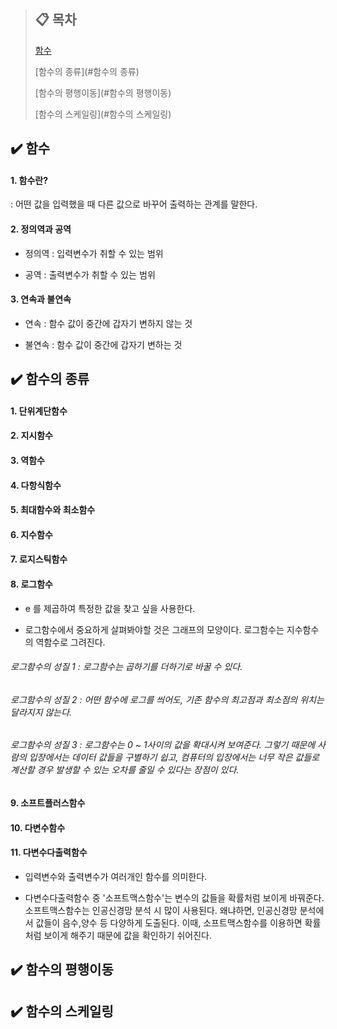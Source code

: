 > ## :clipboard: 목차
>
>[함수](#함수)
>
>[함수의 종류](#함수의 종류)
>
>[함수의 평행이동](#함수의 평행이동)
>
>[함수의 스케일링](#함수의 스케일링)
>


## :heavy_check_mark: 함수
#### 1. 함수란?

: 어떤 값을 입력했을 때 다른 값으로 바꾸어 출력하는 관계를 말한다.

#### 2. 정의역과 공역

- 정의역 : 입력변수가 취할 수 있는 범위

- 공역 : 출력변수가 취할 수 있는 범위

#### 3. 연속과 불연속

- 연속 : 함수 값이 중간에 갑자기 변하지 않는 것

- 불연속 : 함수 값이 중간에 갑자기 변하는 것


## :heavy_check_mark: 함수의 종류
#### 1. 단위계단함수

#### 2. 지시함수

#### 3. 역함수

#### 4. 다항식함수

#### 5. 최대함수와 최소함수

#### 6. 지수함수

#### 7. 로지스틱함수

#### 8. 로그함수

- e 를 제곱하여 특정한 값을 찾고 싶을 사용한다.

- 로그함수에서 중요하게 살펴봐야할 것은 그래프의 모양이다. 로그함수는 지수함수의 역함수로 그려진다.

###### 로그함수의 성질 1 : 로그함수는 곱하기를 더하기로 바꿀 수 있다.
###### 로그함수의 성질 2 : 어떤 함수에 로그를 씌어도, 기존 함수의 최고점과 최소점의 위치는 달라지지 않는다.
###### 로그함수의 성질 3 : 로그함수는 0 ~ 1사이의 값을 확대시켜 보여준다. 그렇기 때문에 사람의 입장에서는 데이터 값들을 구별하기 쉽고, 컴퓨터의 입장에서는 너무 작은 값들로 계산할 경우 발생할 수 있는 오차를 줄일 수 있다는 장점이 있다.

#### 9. 소프트플러스함수

#### 10. 다변수함수

#### 11. 다변수다출력함수

- 입력변수와 출력변수가 여러개인 함수를 의미한다.

- 다변수다출력함수 중 '소프트맥스함수'는 변수의 값들을 확률처럼 보이게 바꿔준다. 소프트맥스함수는 인공신경망 분석 시 많이 사용된다.
왜냐하면, 인공신경망 분석에서 값들이 음수,양수 등 다양하게 도출된다. 이때, 소프트맥스함수를 이용하면 확률처럼 보이게 해주기 때문에 값을 확인하기 쉬어진다.


## :heavy_check_mark: 함수의 평행이동

## :heavy_check_mark: 함수의 스케일링
